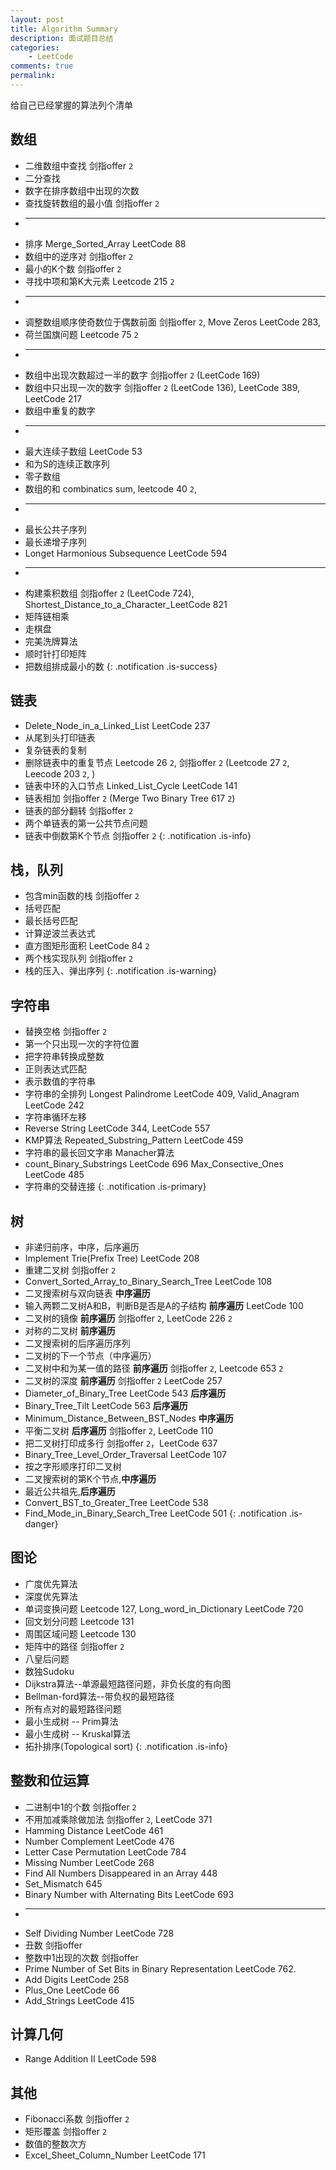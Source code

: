 ```yaml
---
layout: post
title: Algorithm Summary
description: 面试题目总结
categories:
    - LeetCode
comments: true
permalink: 
---
```

给自己已经掌握的算法列个清单

## 数组
  *  二维数组中查找 剑指offer `2`
  *  二分查找
  *  数字在排序数组中出现的次数 
  *  查找旋转数组的最小值 剑指offer `2`
  *  ---
  *  排序 Merge_Sorted_Array LeetCode 88
  *  数组中的逆序对  剑指offer `2`
  *  最小的K个数  剑指offer `2`
  *  寻找中项和第K大元素 Leetcode 215 `2`
  *	 ---
  *  调整数组顺序使奇数位于偶数前面  剑指offer `2`, Move Zeros LeetCode 283, 
  *  荷兰国旗问题 Leetcode 75 `2`
  *  ---
  *  数组中出现次数超过一半的数字  剑指offer `2` (LeetCode 169)
  *  数组中只出现一次的数字 剑指offer `2` (LeetCode 136), LeetCode 389, LeetCode 217
  *  数组中重复的数字
  *  ---
  *  最大连续子数组 LeetCode 53
  *  和为S的连续正数序列
  *  零子数组
  *  数组的和 combinatics sum, leetcode 40 `2`,
  *  ---
  *  最长公共子序列
  *  最长递增子序列
  *  Longet Harmonious Subsequence LeetCode 594
  *  ---
  *  构建乘积数组 剑指offer `2` (LeetCode 724), Shortest_Distance_to_a_Character_LeetCode 821
  *  矩阵链相乘
  *  走棋盘
  *  完美洗牌算法
  *  顺时针打印矩阵
  *  把数组排成最小的数
{: .notification .is-success}

## 链表
  *  Delete_Node_in_a_Linked_List LeetCode 237
  *  从尾到头打印链表
  *  复杂链表的复制
  *  删除链表中的重复节点  Leetcode 26 `2`, 剑指offer `2` (Leetcode 27 `2`, Leecode 203 `2`, )
  *  链表中环的入口节点 Linked_List_Cycle LeetCode 141
  *  链表相加  剑指offer `2` (Merge Two Binary Tree 617 `2`)
  *  链表的部分翻转 剑指offer `2`
  *  两个单链表的第一公共节点问题
  *  链表中倒数第K个节点 剑指offer `2`
{: .notification .is-info}

## 栈，队列
  *  包含min函数的栈 剑指offer `2`
  *  括号匹配
  *  最长括号匹配
  *  计算逆波兰表达式
  *  直方图矩形面积 LeetCode 84 `2`
  *  两个栈实现队列 剑指offer `2`
  *  栈的压入、弹出序列
{: .notification .is-warning}

## 字符串
  *  替换空格 剑指offer `2`
  *  第一个只出现一次的字符位置
  *  把字符串转换成整数
  *  正则表达式匹配
  *  表示数值的字符串
  *  字符串的全排列 Longest Palindrome LeetCode 409, Valid_Anagram LeetCode 242
  *  字符串循环左移
  *  Reverse String LeetCode 344, LeetCode 557
  *  KMP算法 Repeated_Substring_Pattern LeetCode 459
  *  字符串的最长回文字串 Manacher算法
  *  count_Binary_Substrings LeetCode 696  Max_Consective_Ones LeetCode 485
  *  字符串的交替连接
{: .notification .is-primary}

## 树
  *  非递归前序，中序，后序遍历
  *  Implement Trie(Prefix Tree) LeetCode 208
  *  重建二叉树 剑指offer `2`
  *  Convert_Sorted_Array_to_Binary_Search_Tree LeetCode 108
  *  二叉搜索树与双向链表 **中序遍历**  
  *  输入两颗二叉树A和B，判断B是否是A的子结构 **前序遍历**  LeetCode 100
  *  二叉树的镜像 **前序遍历**  剑指offer `2`, LeetCode 226 `2`
  *  对称的二叉树 **前序遍历**
  *  二叉搜索树的后序遍历序列
  *  二叉树的下一个节点（中序遍历）
  *  二叉树中和为某一值的路径 **前序遍历** 剑指offer `2`, Leetcode 653 `2`
  *  二叉树的深度 **前序遍历** 剑指offer `2`  LeetCode 257
  *  Diameter_of_Binary_Tree LeetCode 543 **后序遍历**
  *  Binary_Tree_Tilt LeetCode 563  **后序遍历**
  *  Minimum_Distance_Between_BST_Nodes  **中序遍历**
  *  平衡二叉树 **后序遍历** 剑指offer `2`, LeetCode 110
  *  把二叉树打印成多行 剑指offer `2`，LeetCode 637
  *  Binary_Tree_Level_Order_Traversal LeetCode 107
  *  按之字形顺序打印二叉树
  *  二叉搜索树的第K个节点,**中序遍历**
  *  最近公共祖先,**后序遍历**
  *  Convert_BST_to_Greater_Tree LeetCode 538
  *  Find_Mode_in_Binary_Search_Tree LeetCode 501
{: .notification .is-danger}

## 图论
  *  广度优先算法
  *  深度优先算法
  *  单词变换问题 Leetcode 127, Long_word_in_Dictionary LeetCode 720
  *  回文划分问题 Leetcode 131
  *  周围区域问题 Leetcode 130
  *  矩阵中的路径 剑指offer `2`
  *  八皇后问题
  *  数独Sudoku
  *  Dijkstra算法--单源最短路径问题，非负长度的有向图
  *  Bellman-ford算法--带负权的最短路径
  *  所有点对的最短路径问题
  *  最小生成树 -- Prim算法
  *  最小生成树 -- Kruskal算法
  *  拓扑排序(Topological sort)
{: .notification .is-info}

## 整数和位运算
  *  二进制中1的个数 剑指offer `2`
  *  不用加减乘除做加法  剑指offer `2`, LeetCode 371
  *  Hamming Distance LeetCode 461
  *  Number Complement  LeetCode 476
  *  Letter Case Permutation LeetCode 784
  *  Missing Number LeetCode 268
  *  Find All Numbers Disappeared in an Array 448
  *  Set_Mismatch 645
  *  Binary Number with Alternating Bits LeetCode 693
  *  ---
  *  Self Dividing Number LeetCode 728
  *  丑数  剑指offer
  *  整数中1出现的次数  剑指offer
  *  Prime Number of Set Bits in Binary Representation LeetCode 762.
  *  Add Digits LeetCode 258
  *  Plus_One LeetCode 66
  *  Add_Strings LeetCode 415

## 计算几何
  *  Range Addition II LeetCode 598

## 其他
  *  Fibonacci系数 剑指offer `2`
  *  矩形覆盖 剑指offer `2`
  *  数值的整数次方
  *  Excel_Sheet_Column_Number LeetCode 171
